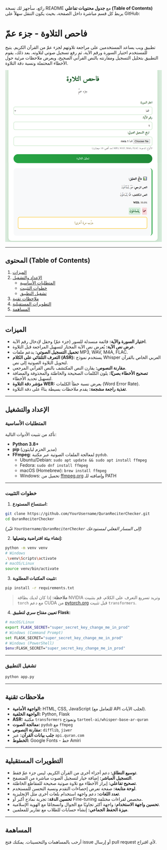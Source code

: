 رائع، سأجهز لك نسخة README مع **جدول محتويات تفاعلي (Table of Contents)** يربط كل قسم مباشرة داخل الصفحة، بحيث يكون التنقل سهلاً على GitHub:
# فاحص التلاوة - جزء عمّ

تطبيق ويب يساعد المستخدمين على مراجعة تلاوتهم لجزء عمّ من القرآن الكريم. يتيح للمستخدم اختيار السورة ورقم الآية، ثم رفع تسجيل صوتي لتلاوته. بعد ذلك، يقوم التطبيق بتحليل التسجيل ومقارنته بالنص القرآني الصحيح، ويعرض ملاحظات مرئية حول الأخطاء المحتملة ونسبة دقة التلاوة.

![فاحص التلاوة لجزء عم](https://github.com/engsaleh/check-telawa/blob/main/SCREENSHOTS/%D9%81%D8%A7%D8%AD%D8%B5%20%D8%A7%D9%84%D8%AA%D9%84%D8%A7%D9%88%D8%A9%20-%D8%AA%D9%84%D8%A7%D9%88%D8%A9%20%D8%AE%D8%A7%D8%B7%D8%A6%D8%A9.png?raw=true)

---

## المحتوى (Table of Contents)

1. [الميزات](#الميزات)  
2. [الإعداد والتشغيل](#الإعداد-والتشغيل)  
   - [المتطلبات الأساسية](#المتطلبات-الأساسية)  
   - [خطوات التثبيت](#خطوات-التثبيت)  
   - [تشغيل التطبيق](#تشغيل-التطبيق)  
3. [ملاحظات تقنية](#ملاحظات-تقنية)  
4. [التطويرات المستقبلية](#التطويرات-المستقبلية)  
5. [المساهمة](#المساهمة)  

---

## الميزات

- **اختيار السورة والآية:** قائمة منسدلة للسور (جزء عمّ) وحقل لإدخال رقم الآية.  
- **عرض نص الآية:** يُعرض نص الآية المختار لتسهيل المراجعة قبل التلاوة.  
- **تحميل التسجيل الصوتي:** يدعم ملفات MP3, WAV, M4A, FLAC.  
- **التعرف التلقائي على الكلام (ASR):** يستخدم نموذج Whisper العربي الخاص بالقرآن لتحويل التلاوة الصوتية إلى نص.  
- **مقارنة النصوص:** يقارن النص المكتشف بالنص القرآني المرجعي.  
- **تصحيح الأخطاء بصريًا:** يلون الكلمات الصحيحة والخاطئة والمحذوفة والمضافة لتسهيل تحديد الأخطاء.  
- **مؤشر دقة التلاوة WER:** يعرض نسبة خطأ الكلمات (Word Error Rate).  
- **تغذية راجعة مشجعة:** يقدم ملاحظات بسيطة بناءً على دقة التلاوة.  

---

## الإعداد والتشغيل

### المتطلبات الأساسية

تأكد من تثبيت الأدوات التالية:

- **Python 3.8+**  
- **pip** (مدير الحزم لبايثون)  
- **FFmpeg**: لمعالجة الملفات الصوتية عبر مكتبة `pydub`.  
  - Ubuntu/Debian: `sudo apt update && sudo apt install ffmpeg`  
  - Fedora: `sudo dnf install ffmpeg`  
  - macOS (Homebrew): `brew install ffmpeg`  
  - Windows: تحميل من [ffmpeg.org](https://ffmpeg.org/download.html) وإضافته للـ PATH  

---

### خطوات التثبيت

1. **استنساخ المستودع:**
```bash
git clone https://github.com/YourUsername/QuranReciterChecker.git
cd QuranReciterChecker
````

*(غيّر `YourUsername/QuranReciterChecker` إلى المسار الفعلي لمستودعك)*

2. **إنشاء بيئة افتراضية وتفعيلها:**

```bash
python -m venv venv
# Windows
.\venv\Scripts\activate
# macOS/Linux
source venv/bin/activate
```

3. **تثبيت المكتبات المطلوبة:**

```bash
pip install -r requirements.txt
```

> **ملاحظة:** إذا كان لديك بطاقة NVIDIA وتريد تسريع التعرف على الكلام، قم بتثبيت `torch` مع دعم CUDA من [pytorch.org](https://pytorch.org/get-started/locally/) قبل تثبيت `transformers`.

4. **تعيين مفتاح سري لتطبيق Flask:**

```bash
# macOS/Linux
export FLASK_SECRET="super_secret_key_change_me_in_prod"
# Windows (Command Prompt)
set FLASK_SECRET="super_secret_key_change_me_in_prod"
# Windows (PowerShell)
$env:FLASK_SECRET="super_secret_key_change_me_in_prod"
```

---

### تشغيل التطبيق

```bash
python app.py
```

---

## ملاحظات تقنية

* **الواجهة الأمامية:** HTML, CSS, JavaScript (للتعامل مع API لجلب الآيات).
* **الواجهة الخلفية:** Python, Flask
* **ASR:** مكتبة `transformers` ونموذج `tarteel-ai/whisper-base-ar-quran`
* **معالجة الصوت:** `pydub` مع `ffmpeg`
* **مقارنة النصوص:** `difflib`, `jiwer`
* **جلب بيانات القرآن:** عبر `api.quran.com`
* **الخطوط:** Google Fonts - خط Amiri

---

## التطويرات المستقبلية

* **توسيع النطاق:** دعم أجزاء أخرى من القرآن الكريم، ليس جزء عمّ فقط.
* **التسجيل المباشر:** إضافة خيار لتسجيل الصوت مباشرة من المتصفح.
* **تصحيح تفاعلي:** إبراز الأخطاء مع تلاوة صوتية صحيحة للمقاطع الخاطئة.
* **لوحة متابعة:** صفحة تعرض إحصاءات التقدم ونسبة التحسن للمستخدم.
* **تعدد اللغات:** دعم واجهة استخدام بلغات أخرى مثل الإنجليزية.
* **تحسين الدقة:** تجربة نماذج أكبر أو Fine-tuning مخصص لقراءات مختلفة.
* **تحسين واجهة الاستخدام:** واجهة أكثر تجاوبًا مع الجوال وانسجامًا مع الهوية الإسلامية.
* **ميزة الحفظ الجماعي:** إنشاء حسابات للطلاب مع تقارير للمعلمين.

---

## المساهمة

أرحب بالمساهمات والتحسينات. يمكنك فتح issue أو إرسال pull request لأي اقتراح.

